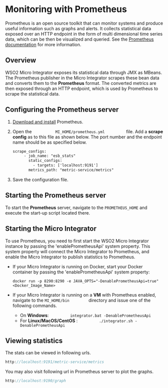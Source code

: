 # Monitoring with Prometheus

Prometheus is an open source toolkit that can monitor systems and produce useful information such as graphs and alerts. It collects statistical data exposed over an HTTP endpoint in the form of multi dimensional time series data, which can be then be visualized and queried. See the [Prometheus documentation](http://prometheus%202) for more information.

## Overview

WSO2 Micro Integrator exposes its statistical data through JMX as
MBeans. The Prometheus publisher in the Micro Integrator scrapes these bean data and
converts them to the **Prometheus** format. The converted metrics are then
exposed through an HTTP endpoint, which is used by Prometheus to scrape
the statistical data. 

## Configuring the Prometheus server

1.  [Download and install](https://prometheus.io/download/) Prometheus.
2.  Open the `           MI_HOME/prometheus.yml          `
    file. Add a **scrape config** as to this file as shown below. The
    port number and the endpoint name should be as specified below.

    ``` xml
    scrape_configs:
         - job_name: "esb_stats"
           static_configs:
             - targets: ['localhost:9191']
           metrics_path: "metric-service/metrics"
    ```

3.  Save the configuration file.

## Starting the Prometheus server

To start the **Prometheus** server, navigate to the `PROMETHEUS_HOME` and execute the start-up script located there.

## Starting the Micro Integrator

To use Prometheus, you need to first start the WSO2 Micro Integrator instance by passing the 'enablePrometheusApi' system property. This system property will connect the Micro Integrator to Prometheus, and enable the Micro Integrator to publish statistics to Prometheus.

- If your Micro Integrator is running on Docker, start your Docker container by passing the 'enablePrometheusApi' system property:

    ```
    docker run -p 8290:8290 -e JAVA_OPTS="-DenablePrometheusApi=true" <Docker_Image_Name>
    ```

- If your Micro Integrator is running on a **VM** with Prometheus enabled, navigate to the `MI_HOME/bin        ` directory and issue one of the following commands.

    -   On **Windows**: `          integrator.bat -DenablePrometheusApi         `
    -   For **Linux/MacOS/CentOS** : `          ./integrator.sh -DenablePrometheusApi         `

## Viewing statistics

The stats can be viewed in following urls.

``` java
http://localhost:9191/metric-service/metrics
```

You may also visit following url in Prometheus server to plot the
graphs.

``` java
http://localhost:9190/graph
```
